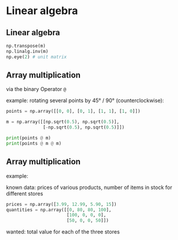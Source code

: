 # Linear algebra

## Linear algebra

```py
np.transpose(m)
np.linalg.inv(m)
np.eye(2) # unit matrix
```

## Array multiplication

via the binary Operator `@`

example: rotating several points by 45° / 90° (counterclockwise):

```py
points = np.array([[0, 0], [0, 1], [1, 1], [1, 0]])

m = np.array([[np.sqrt(0.5), np.sqrt(0.5)],
              [-np.sqrt(0.5), np.sqrt(0.5)]])

print(points @ m)
print(points @ m @ m)
```

## Array multiplication

example:

known data: prices of various products, number of items in stock for different stores

```py
prices = np.array([3.99, 12.99, 5.90, 15])
quantities = np.array([[0, 80, 80, 100],
                       [100, 0, 0, 0],
                       [50, 0, 0, 50]])
```

wanted: total value for each of the three stores
